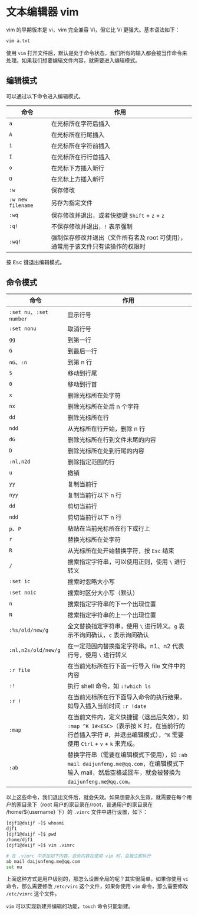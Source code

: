 # 文本编辑器 vim

vim 的早期版本是 vi，vim 完全兼容 Vi，但它比 Vi 更强大。基本语法如下：

```bash
vim a.txt
```

使用 `vim` 打开文件后，默认是处于命令状态，我们所有的输入都会被当作命令来处理。如果我们想要编辑文件内容，就需要进入编辑模式。

## 编辑模式

可以通过以下命令进入编辑模式。

|命令|作用|
|---|---|
|`a`|在光标所在字符后插入|
|`A`|在光标所在行尾插入|
|`i`|在光标所在字符前插入|
|`I`|在光标所在行行首插入|
|`o`|在光标下方插入新行|
|`O`|在光标上方插入新行|
|`:w`|保存修改|
|`:w new filename`|另存为指定文件|
|`:wq`|保存修改并退出，或者快捷键 `Shift` + `z` + `z`|
|`:q!`|不保存修改并退出，`!` 表示强制|
|`:wq!`|强制保存修改并退出（文件所有者及 root 可使用），通常用于该文件只有读操作的权限时|

按 <kbd>Esc</kbd> 键退出编辑模式。  

## 命令模式

|命令|作用|
|---|---|
|`:set nu`、`:set number`|显示行号|
|`:set nonu`|取消行号|
|`gg`|到第一行|
|`G`|到最后一行|
|`nG`、`:n`|到第 n 行|
|`$`|移动到行尾|
|`0`|移动到行首|
|`x`|删除光标所在处字符|
|`nx`|删除光标所在处后 n 个字符|
|`dd`|删除光标所在行|
|`ndd`|从光标所在行开始，删除 n 行|
|`dG`|删除光标所在行到文件末尾的内容|
|`D`|删除光标所在处到行尾的内容|
|`:nl,n2d`|删除指定范围的行|
|`u`|撤销|
|`yy`|复制当前行|
|`nyy`|复制当前行以下 n 行|
|`dd`|剪切当前行|
|`ndd`|剪切当前行以下 n 行|
|`p`、`P`|粘贴在当前光标所在行下或行上|
|`r`|替换光标所在处字符|
|`R`|从光标所在处开始替换字符，按 `Esc` 结束|
|`/`|搜索指定字符串，可以使用正则，使用 `\` 进行转义|
|`:set ic`|搜索时忽略大小写|
|`:set noic`|搜索时区分大小写（默认）|
|`n`|搜索指定字符串的下一个出现位置|
|`N`|搜索指定字符串的上一个出现位置|
|`:%s/old/new/g`|全文替换指定字符串，使用 `\` 进行转义。`g` 表示不询问确认，`c` 表示询问确认|
|`:nl,n2s/old/new/g`|在一定范围内替换指定字符串。n1、n2 代表行号，使用 `\` 进行转义|
|`:r file`| 在当前光标所在行下面一行导入 file 文件中的内容|
|`:!`|执行 shell 命令，如 `:!which ls`|
|`:r !`|在当前光标所在行下面导入命令的执行结果，如导入插入当前时间 `:r !date`|
|`:map`|在当前文件内，定义快捷键（退出后失效），如 `:map ^K I#<ESC>`（表示按 K 时，在当前行的行首插入字符 #，并退出编辑模式），`^K` 需要使用 `Ctrl` + `v` + `k` 来完成。|
|`:ab`|替换字符串（需要在编辑模式下使用），如 `:ab mail daijunfeng.me@qq.com`，在编辑模式下输入 mail，然后空格或回车，就会被替换为 `daijunfeng.me@qq.com`。|

以上这些命令，我们退出文件后，就会失效。如果想要永久生效，就需要在每个用户的家目录下（root 用户的家目录在/root，普通用户的家目录在 /home/${username} 下）的 `.vimrc` 文件中进行设置，如下：

```bash
[djf1@daijf ~]$ whoami
djf1
[djf1@daijf ~]$ pwd
/home/djf1
[djf1@daijf ~]$ vim .vimrc 

# 在 .vimrc 中添加如下内容，这些内容在使用 vim 时，会被立即执行
ab mail daijunfeng.me@qq.com
set nu
```

上面这种方式是用户级别的，那怎么设置全局的呢？其实很简单，如果你使用 `vi ` 命令，那么需要修改 `/etc/virc` 这个文件，如果你使用 `vim` 命令，那么需要修改 `/etc/vimrc` 这个文件。

`vim` 可以实现新建并编辑的功能，`touch` 命令只能新建。
